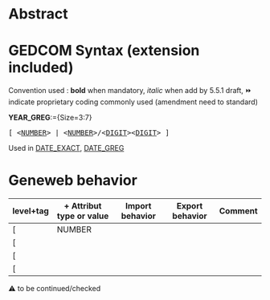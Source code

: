 ﻿# Abstract

# GEDCOM Syntax (extension included)
Convention used : **bold** when mandatory, _italic_ when add by 5.5.1 draft, &#x23E9; indicate proprietary coding commonly used (amendment need to standard)<br />

**YEAR_GREG**:={Size=3:7}
<pre>
[ &lt;<a href=Ged.NUMBER.md>NUMBER</a>&gt; | &lt;<a href=Ged.NUMBER.md>NUMBER</a>&gt;/&lt;<a href=Ged.DIGIT.md>DIGIT</a>&gt;&lt;<a href=Ged.DIGIT.md>DIGIT</a>&gt; ]
</pre>
Used in <a href=Ged.DATE_EXACT.md>DATE_EXACT</a>, <a href=Ged.DATE_GREG.md>DATE_GREG</a><br />

# Geneweb behavior

level+tag  | + Attribut type or value | Import behavior | Export behavior  | Comment 
---------- | ------------- | :---------------: | :-----------------:| -----------
[ | NUMBER | | |
[ <NUMBER> | | | | |
[ <NUMBER> | | | | |
[ <NUMBER> | | | | |

:warning: to be continued/checked

